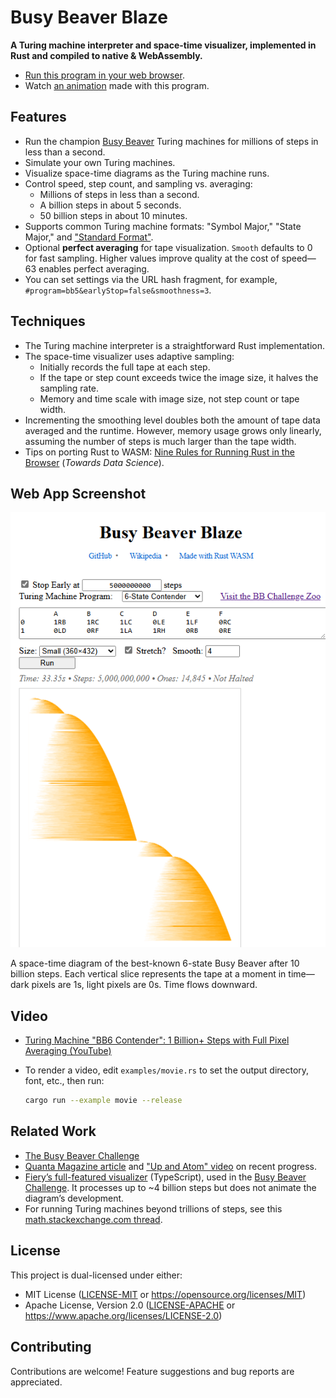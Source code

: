 # Busy Beaver Blaze

**A Turing machine interpreter and space-time visualizer, implemented in Rust and compiled to native & WebAssembly.**

- [Run this program in your web browser](https://carlkcarlk.github.io/busy_beaver_blaze/).
- Watch [an animation](https://youtu.be/IBcJ2vRHGAY) made with this program.

## Features

- Run the champion [Busy Beaver](https://en.wikipedia.org/wiki/Busy_beaver) Turing machines for millions of steps in less than a second.
- Simulate your own Turing machines.
- Visualize space-time diagrams as the Turing machine runs.
- Control speed, step count, and sampling vs. averaging:
  - Millions of steps in less than a second.
  - A billion steps in about 5 seconds.
  - 50 billion steps in about 10 minutes.
- Supports common Turing machine formats: "Symbol Major," "State Major," and ["Standard Format"](https://discuss.bbchallenge.org/t/standard-tm-text-format/60).
- Optional **perfect averaging** for tape visualization. `Smooth` defaults to 0 for fast sampling. Higher values improve quality at the cost of speed—63 enables perfect averaging.
- You can set settings via the URL hash fragment, for example, `#program=bb5&earlyStop=false&smoothness=3`.

## Techniques

- The Turing machine interpreter is a straightforward Rust implementation.
- The space-time visualizer uses adaptive sampling:
  - Initially records the full tape at each step.
  - If the tape or step count exceeds twice the image size, it halves the sampling rate.
  - Memory and time scale with image size, not step count or tape width.
- Incrementing the smoothing level doubles both the amount of tape data averaged and the runtime. However, memory usage grows only linearly, assuming the number of steps is much larger than the tape width.
- Tips on porting Rust to WASM: [Nine Rules for Running Rust in the Browser](https://medium.com/towards-data-science/nine-rules-for-running-rust-in-the-browser-8228353649d1) (*Towards Data Science*).

## Web App Screenshot

![Busy Beaver Space-Time Diagram](Screenshot.png)

A space-time diagram of the best-known 6-state Busy Beaver after 10 billion steps. Each vertical slice represents the tape at a moment in time—dark pixels are 1s, light pixels are 0s. Time flows downward.

## Video

- [Turing Machine "BB6 Contender": 1 Billion+ Steps with Full Pixel Averaging (YouTube)](https://www.youtube.com/watch?v=jNOkv5o5cDQ)
- To render a video, edit `examples/movie.rs` to set the output directory, font, etc., then run:

  ```bash
  cargo run --example movie --release
  ```

## Related Work

- [The Busy Beaver Challenge](https://bbchallenge.org)
- [Quanta Magazine article](https://www.quantamagazine.org/amateur-mathematicians-find-fifth-busy-beaver-turing-machine-20240702/) and ["Up and Atom" video](https://www.youtube.com/watch?v=pQWFSj1CXeg&t=977s) on recent progress.
- [Fiery’s full-featured visualizer](https://fiery.pages.dev/turing/1RB1LC_0RD0RB_1RA0LC_1LD1RA) (TypeScript), used in the [Busy Beaver Challenge](https://bbchallenge.org/). It processes up to ~4 billion steps but does not animate the diagram’s development.
- For running Turing machines beyond trillions of steps, see this [math.stackexchange.com thread](https://math.stackexchange.com/questions/1202334/how-was-the-busy-beaver-candidate-fReador-6-states-calculated).

## License

This project is dual-licensed under either:

- MIT License ([LICENSE-MIT](LICENSE-MIT) or <https://opensource.org/licenses/MIT>)
- Apache License, Version 2.0 ([LICENSE-APACHE](LICENSE-APACHE) or <https://www.apache.org/licenses/LICENSE-2.0>)

## Contributing

Contributions are welcome! Feature suggestions and bug reports are appreciated.
